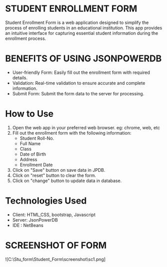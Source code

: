 # STUDENT ENROLLMENT FORM

Student Enrollment Form is a web application designed to simplify the process of enrolling students in an educational institution. This app provides an intuitive interface for capturing essential student information during the enrollment process.


# BENEFITS OF USING JSONPOWERDB

- User-friendly Form: Easily fill out the enrollment form with required details.
- Validation: Real-time validation to ensure accurate and complete information.
- Submit Form: Submit the form data to the server for processing.

# How to Use 

1. Open the web app in your preferred web browser. eg: chrome, web, etc
1. Fill out the enrollment form with the following information:
   - Student Roll-No.
   - Full Name
   - Class
   - Date of Birth
   - Address
   - Enrollment Date
1. Click on "Save" button on save data in JPDB.
1. Click on "reset" button to clear the form.
1. Click on "change" button to update data in database.


# Technologies Used 

+ Client: HTML,CSS, bootstrap, Javascript
+ Server: JsonPowerDB
+ IDE : NetBeans

# SCREENSHOT OF FORM 

![C:\Stu_form\Student_Form\screenshot\sc1.png]

